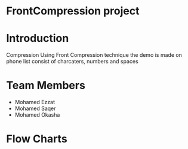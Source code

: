 # FrontCompression project
  
# Introduction

Compression Using Front Compression technique
the demo is made on phone list consist of charcaters, numbers and spaces

# Team Members
  - Mohamed Ezzat
  - Mohamed Saqer
  - Mohamed Okasha

# Flow Charts
